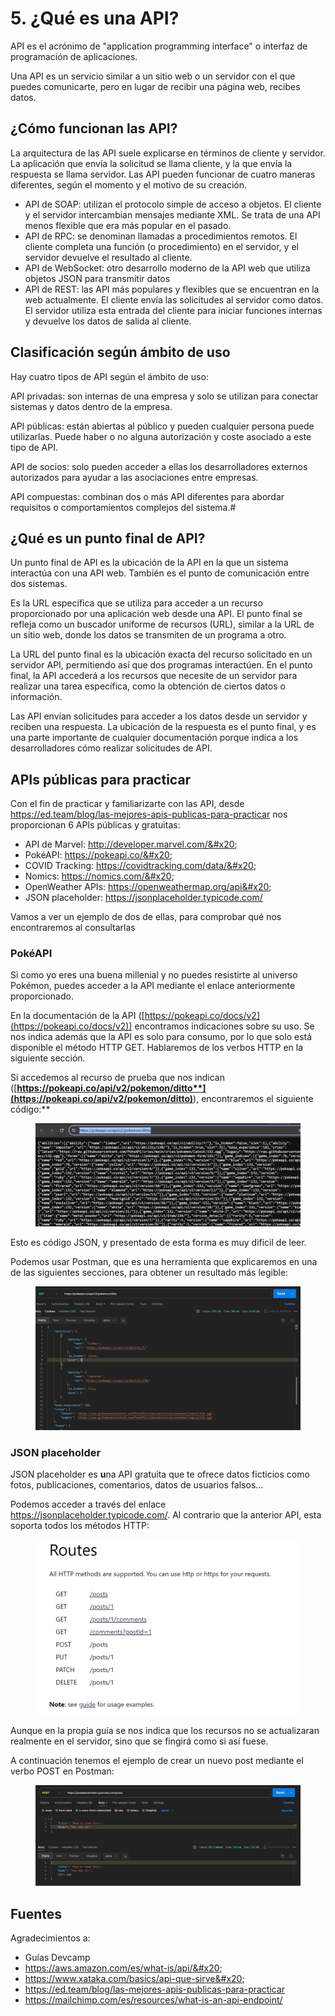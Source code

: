 # 5. ¿Qué es una API?

API es el acrónimo de "application programming interface" o interfaz de programación de aplicaciones.

Una API es un servicio similar a un sitio web o un servidor con el que puedes comunicarte, pero en lugar de recibir una página web, recibes datos.

## ¿Cómo funcionan las API?

La arquitectura de las API suele explicarse en términos de cliente y servidor. La aplicación que envía la solicitud se llama cliente, y la que envía la respuesta se llama servidor. Las API pueden funcionar de cuatro maneras diferentes, según el momento y el motivo de su creación.&#x20;

* API de SOAP: utilizan el protocolo simple de acceso a objetos. El cliente y el servidor intercambian mensajes mediante XML. Se trata de una API menos flexible que era más popular en el pasado.&#x20;
* API de RPC: se denominan llamadas a procedimientos remotos. El cliente completa una función (o procedimiento) en el servidor, y el servidor devuelve el resultado al cliente.&#x20;
* API de WebSocket: otro desarrollo moderno de la API web que utiliza objetos JSON para transmitir datos&#x20;
* API de REST: las API más populares y flexibles que se encuentran en la web actualmente. El cliente envía las solicitudes al servidor como datos. El servidor utiliza esta entrada del cliente para iniciar funciones internas y devuelve los datos de salida al cliente.

## Clasificación según ámbito de uso

Hay cuatro tipos de API según el ámbito de uso:&#x20;

API privadas: son internas de una empresa y solo se utilizan para conectar sistemas y datos dentro de la empresa.&#x20;

API públicas: están abiertas al público y pueden cualquier persona puede utilizarlas. Puede haber o no alguna autorización y coste asociado a este tipo de API.&#x20;

API de socios: solo pueden acceder a ellas los desarrolladores externos autorizados para ayudar a las asociaciones entre empresas.&#x20;

API compuestas: combinan dos o más API diferentes para abordar requisitos o comportamientos complejos del sistema.#

## ¿Qué es un punto final de API?

Un punto final de API es la ubicación de la API en la que un sistema interactúa con una API web. También es el punto de comunicación entre dos sistemas.

Es la URL específica que se utiliza para acceder a un recurso proporcionado por una aplicación web desde una API. El punto final se refleja como un buscador uniforme de recursos (URL), similar a la URL de un sitio web, donde los datos se transmiten de un programa a otro.

La URL del punto final es la ubicación exacta del recurso solicitado en un servidor API, permitiendo así que dos programas interactúen. En el punto final, la API accederá a los recursos que necesite de un servidor para realizar una tarea específica, como la obtención de ciertos datos o información.

Las API envían solicitudes para acceder a los datos desde un servidor y reciben una respuesta. La ubicación de la respuesta es el punto final, y es una parte importante de cualquier documentación porque indica a los desarrolladores cómo realizar solicitudes de API.

## APIs públicas para practicar

Con el fin de practicar y familiarizarte con las API, desde https://ed.team/blog/las-mejores-apis-publicas-para-practicar nos proporcionan 6 APIs públicas y gratuitas:

* API de Marvel: http://developer.marvel.com/&#x20;
* PokéAPI: https://pokeapi.co/&#x20;
* COVID Tracking: https://covidtracking.com/data/&#x20;
* Nomics: https://nomics.com/&#x20;
* OpenWeather APIs: https://openweathermap.org/api&#x20;
* JSON placeholder: https://jsonplaceholder.typicode.com/

Vamos a ver un ejemplo de dos de ellas, para comprobar qué nos encontraremos al consultarlas

### PokéAPI

Si como yo eres una buena millenial y no puedes resistirte al universo Pokémon, puedes acceder a la API mediante el enlace anteriormente proporcionado.

En la documentación de la API ([https://pokeapi.co/docs/v2](https://pokeapi.co/docs/v2)) encontramos indicaciones sobre su uso. Se nos indica además que la API es solo para consumo, por lo que solo está disponible el método HTTP GET. Hablaremos de los verbos HTTP en la siguiente sección.

Si accedemos al recurso de prueba que nos indican ([**https://pokeapi.co/api/v2/pokemon/ditto**](https://pokeapi.co/api/v2/pokemon/ditto)**), encontraremos el siguiente código:**

<figure><img src=".gitbook/assets/image (2).png" alt=""><figcaption></figcaption></figure>

Esto es código JSON, y presentado de esta forma es muy dificil de leer.

Podemos usar Postman, que es una herramienta que explicaremos en una de las siguientes secciones, para obtener un resultado más legible:

<figure><img src=".gitbook/assets/image (3).png" alt=""><figcaption></figcaption></figure>

### JSON placeholder

JSON placeholder es **u**na API gratuita que te ofrece datos ficticios como fotos, publicaciones, comentarios, datos de usuarios falsos...

Podemos acceder a través del enlace https://jsonplaceholder.typicode.com/. Al contrario que la anterior API, esta soporta todos los métodos HTTP:

<figure><img src=".gitbook/assets/image (4).png" alt=""><figcaption></figcaption></figure>

Aunque en la propia guía se nos indica que los recursos no se actualizaran realmente en el servidor, sino que se fingirá como si así fuese.

A continuación tenemos el ejemplo de crear un  nuevo post mediante el verbo POST en Postman:

<figure><img src=".gitbook/assets/image (5).png" alt=""><figcaption></figcaption></figure>

## Fuentes

Agradecimientos a:

* Guías Devcamp
* https://aws.amazon.com/es/what-is/api/&#x20;
* https://www.xataka.com/basics/api-que-sirve&#x20;
* https://ed.team/blog/las-mejores-apis-publicas-para-practicar
* https://mailchimp.com/es/resources/what-is-an-api-endpoint/
